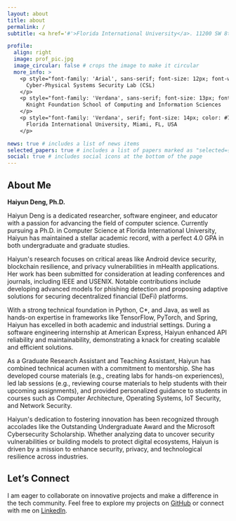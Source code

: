 ```yaml
---
layout: about
title: about
permalink: /
subtitle: <a href='#'>Florida International University</a>. 11200 SW 8th St, Miami, FL 33199

profile:
  align: right
  image: prof_pic.jpg
  image_circular: false # crops the image to make it circular
  more_info: >
    <p style="font-family: 'Arial', sans-serif; font-size: 12px; font-weight: bold; color: #333;">
      Cyber-Physical Systems Security Lab (CSL)
    </p>
    <p style="font-family: 'Verdana', sans-serif; font-size: 13px; font-style: italic; color: #555;">
      Knight Foundation School of Computing and Information Sciences
    </p>
    <p style="font-family: 'Verdana', serif; font-size: 14px; color: #777;">
      Florida International University, Miami, FL, USA
    </p>

news: true # includes a list of news items
selected_papers: true # includes a list of papers marked as "selected={true}"
social: true # includes social icons at the bottom of the page
---
```


## About Me  
**Haiyun Deng, Ph.D.**  

Haiyun Deng is a dedicated researcher, software engineer, and educator with a passion for advancing the field of computer science. Currently pursuing a Ph.D. in Computer Science at Florida International University, Haiyun has maintained a stellar academic record, with a perfect 4.0 GPA in both undergraduate and graduate studies. 

Haiyun's research focuses on critical areas like Android device security, blockchain resilience, and privacy vulnerabilities in mHealth applications. Her work has been submitted for consideration at leading conferences and journals, including IEEE and USENIX. Notable contributions include developing advanced models for phishing detection and proposing adaptive solutions for securing decentralized financial (DeFi) platforms.

With a strong technical foundation in Python, C*, and Java, as well as hands-on expertise in frameworks like TensorFlow, PyTorch, and Spring, Haiyun has excelled in both academic and industrial settings. During a software engineering internship at American Express, Haiyun enhanced API reliability and maintainability, demonstrating a knack for creating scalable and efficient solutions.

As a Graduate Research Assistant and Teaching Assistant, Haiyun has combined technical acumen with a commitment to mentorship. She has developed course materials (e.g., creating labs for hands-on experiences), led lab sessions (e.g., reviewing course materials to help students with their upcoming assignments), and provided personalized guidance to students in courses such as Computer Architecture, Operating Systems, IoT Security, and Network Security.

Haiyun's dedication to fostering innovation has been recognized through accolades like the Outstanding Undergraduate Award and the Microsoft Cybersecurity Scholarship. Whether analyzing data to uncover security vulnerabilities or building models to protect digital ecosystems, Haiyun is driven by a mission to enhance security, privacy, and technological resilience across industries.

## Let’s Connect  
I am eager to collaborate on innovative projects and make a difference in the tech community. Feel free to explore my projects on [GitHub](https://github.com/hdoo7) or connect with me on [LinkedIn](https://linkedin.com/in/haiyun-deng).

